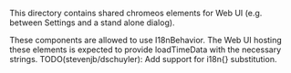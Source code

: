 This directory contains shared chromeos elements for Web UI
(e.g. between Settings and a stand alone dialog).

These components are allowed to use I18nBehavior. The Web UI hosting
these elements is expected to provide loadTimeData with the necessary
strings. TODO(stevenjb/dschuyler): Add support for i18n{} substitution.


